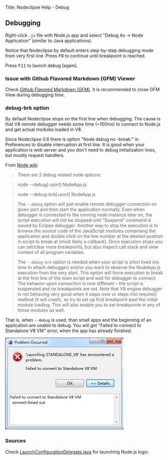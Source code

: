 Title:  Nodeclipse Help - Debug  


## Debugging

Right-click `.js` file with Node.js app and select "Debug As -> Node Application" (similar to Java applications).

Notice that Nodeclipse by default enters step-by-step debugging mode from very first line.
 Press <kbd>F8</kbd> to continue until breakpoint is reached.

Press <kbd>F11</kbd> to launch debug [again].

### Issue with Github Flavored Markdown (GFM) Viewer

Check [Github Flavored Markdown (GFM)](.github-flavored-markdown.md.html).
It is recommended to close GFM View during debugging time.

### debug-brk option

By default Nodeclipse stops on the first line when debugging. The cause is that V8 remote debugger needs some time (~100ms)
 to connect to Node.js and get actual modules loaded in V8.

Since Nodeclipse 0.6 there is option "Node debug no -break:" in Preferences to disable interruption at first line.
It is good when your application is web server and you don't need to debug initialization lines, but mostly request handlers. 

From [Node wiki](https://github.com/joyent/node/wiki/Using-Eclipse-as-Node-Applications-Debugger)

> There are 2 debug related node options:

> 	node --debug[=port] NodeApp.js
	
>	node --debug-brk[=port] NodeApp.js

> The `--debug` option will just enable remote debugger connection on given port and then start the application normally.
 Even when debugger is connected to the running node instance later on, the script execution will not be stopped until
 “Suspend” command is issued by Eclipse debugger. Another way to stop the execution is to browse the source code of the
 JavaScript modules comprising the application and double click on the line number at the desired position in script to 
 break at (most likely a callback). Once execution stops you can set/clear more breakpoints, but also inspect call stack
 and view content of all program variables.

> The `--debug-brk` option is needed when your script is short lived (no time to attach debugger) and/or you want to observe 
the NodeApp.js execution from the very start. This option will force execution to break at the first line of the main script 
and wait for debugger to connect. The behavior upon connection is now different – the script is suspended and no breakpoints are set. 
Note that V8 engine debugger is not behaving very good when it steps over or steps into require() method (it will crash), 
so try to set up first breakpoint past the initial module loading. This will also enable you to set breakpoints in any of those modules as well.

That is, when `--debug` is used, than small apps and the beginning of an application are unable to debug.
You will get "Failed to connect to Standalone V8 VM" error, when the app has already finished.

![Connection-to-V8-timed-out.png](images/Connection-to-V8-timed-out.png)

### Sources

Check [LaunchConfigurationDelegate.java](https://github.com/Nodeclipse/nodeclipse-1/blob/master/org.nodeclipse.debug/src/org/nodeclipse/debug/launch/LaunchConfigurationDelegate.java)
for launching Node.js logic.

